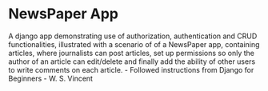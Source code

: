 # NewsPaper App
A django app demonstrating use of authorization, authentication and CRUD functionalities, illustrated with a scenario of of a 
NewsPaper app, containing articles, where journalists can post articles, set up permissions so only the author of
an article can edit/delete and finally add the ability of other users to write comments on each article. - Followed 
instructions from Django for Beginners - W. S. Vincent
